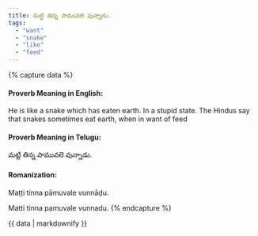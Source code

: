 ```yaml
---
title: మట్టి తిన్న పామువలె వున్నాడు.
tags:
  - "want"
  - "snake"
  - "like"
  - "feed"
---
```


{% capture data %}
#### Proverb Meaning in English:
He is like a snake which has eaten earth.
In a stupid state.
The Hindus say that snakes sometimes eat earth, when in want of feed

#### Proverb Meaning in Telugu:
మట్టి తిన్న పామువలె వున్నాడు.

#### Romanization:
Maṭṭi tinna pāmuvale vunnāḍu.

Matti tinna pamuvale vunnadu.
{% endcapture %}

{{ data | markdownify }}

